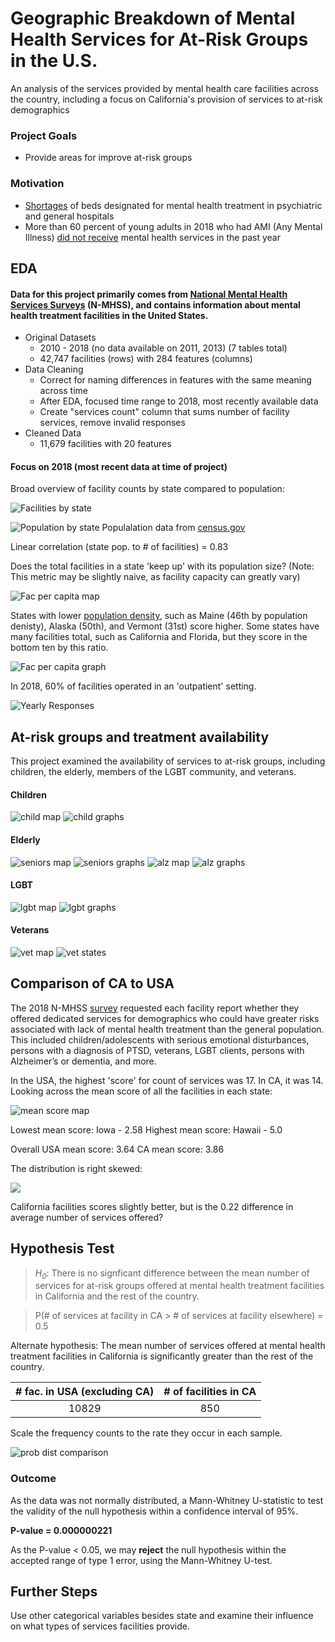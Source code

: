# Geographic Breakdown of Mental Health Services for At-Risk Groups in the U.S.

An analysis of the services provided by mental health care facilities across the country, including a focus on California's provision of services to at-risk demographics


### Project Goals
- Provide areas for improve at-risk groups 

### Motivation
- [Shortages](http://www.samhsa.gov/data/sites/default/files/cbhsq-reports/NMHSS-2018.pdf) of beds designated for mental health treatment in psychiatric and general hospitals 
- More than 60 percent of young adults in 2018 who had AMI (Any Mental Illness) [did not receive](https://nbviewer.jupyter.org/github/crunker99/U.S.-Mental-Health-Facilities/blob/master/data/NSDUHNationalFindingsReport2018.pdf) mental health services in the past year


## EDA

 #### Data for this project primarily comes from  [National Mental Health Services Surveys](https://www.datafiles.samhsa.gov/study-series/national-mental-health-services-survey-n-mhss-nid13521) (N-MHSS), and contains information about mental health treatment facilities in the United States.

- Original Datasets
    * 2010 - 2018 (no data available on 2011, 2013) (7 tables total)
    * 42,747 facilities (rows) with 284 features (columns)
- Data Cleaning
    * Correct for naming differences in features with the same meaning across time
    * After EDA, focused time range to 2018, most recently available data
    * Create "services count" column that sums number of facility services, remove invalid responses
- Cleaned Data
    * 11,679 facilities with 20 features



#### Focus on 2018 (most recent data at time of project)

Broad overview of facility counts by state compared to population:

![Facilities by state](images/facByState.jpeg)


![Population by state](images/popByState.jpeg)
Populalation data from [census.gov](https://www.census.gov/newsroom/press-kits/2018/pop-estimates-national-state.html)

Linear correlation (state pop. to # of facilities) = 0.83

Does the total facilities in a state 'keep up' with its population size? (Note: This metric may be slightly naive, as facility capacity can greatly vary)

![Fac per capita map](images/facPerCapitaByState.jpeg)

States with lower [population density](https://en.wikipedia.org/wiki/List_of_states_and_territories_of_the_United_States_by_population_density), such as Maine (46th by population denisty), Alaska (50th), and Vermont (31st) score higher. Some states have many facilities total, such as California and Florida, but they score in the bottom ten by this ratio.

![Fac per capita graph](images/topten1.jpeg)

In 2018, 60% of facilities operated in an 'outpatient' setting.

![Yearly Responses](images/settingproportions.jpeg)

## At-risk groups and treatment availability 

This project examined the availability of services to at-risk groups, including children, the elderly, members of the LGBT community, and veterans. 

#### Children

![child map](images/children_map.jpeg)
![child graphs](images/children_states.jpeg)


#### Elderly

![seniors map](images/seniors_map.jpeg)
![seniors graphs](images/seniors_states.jpeg)
![alz map](images/alz_d_map.jpeg)
![alz graphs](images/alz_d_states.jpeg)


#### LGBT

![lgbt map](images/lgbt_map.jpeg)
![lgbt graphs](images/lgbt_states.jpeg)

#### Veterans

![vet map](images/vet_map.jpeg)
![vet states](images/vet_states.jpeg)


## Comparison of CA to USA


The 2018 N-MHSS [survey](https://nbviewer.jupyter.org/github/crunker99/U.S.-Mental-Health-Facilities/blob/master/data/NMHSS2018DS0001infoquestionnairespecs.pdf) requested each facility  report whether they offered dedicated services for demographics who could have greater risks associated with lack of mental health treatment than the general population. This included children/adolescents with serious emotional disturbances, persons with a diagnosis of PTSD, veterans, LGBT clients, persons with Alzheimer’s or dementia, and more.



In the USA, the highest 'score' for count of services was 17. In CA, it was 14.
Looking across the mean score of all the facilities in each state:

![mean score map](images/mean_score_map.jpeg)

Lowest mean score: Iowa - 2.58
Highest mean score: Hawaii - 5.0

Overall USA mean score: 3.64
CA mean score: 3.86

The distribution is right skewed:

<img src="images/mean_dist.jpeg">

California facilities scores slightly better, but is the 0.22 difference in average number of services offered?

## Hypothesis Test

>*H<sub>0</sub>*: There is no signficant difference between the mean number of services for at-risk groups offered at mental health treatment facilities in California and the rest of the country.

>P(# of services at facility in CA > # of services at facility elsewhere) = 0.5

Alternate hypothesis: The mean number of services offered at mental health treatment facilities in California is significantly greater than the rest of the country.


|# fac. in USA (excluding CA)|# of facilities in CA|
|:---:|:---:|
|10829|850|


Scale the frequency counts to the rate they occur in each sample.

![prob dist comparison](images/prob_dist1.jpeg)

### Outcome
As the data was not normally distributed, a Mann-Whitney U-statistic to test the validity of the null hypothesis within a confidence interval of 95%.

**P-value = 0.000000221**

As the P-value < 0.05, we may **reject** the null hypothesis within the accepted range of type 1 error, using the Mann-Whitney U-test. 

## Further Steps

Use other categorical variables besides state and examine their influence on what types of services facilities provide. 